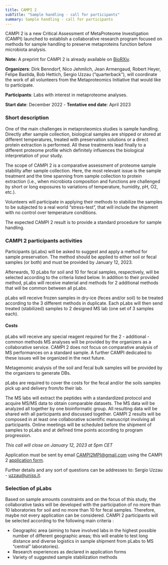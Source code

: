```yaml
---
title: CAMPI 2
subTitle: "Sample handling - call for participants"
summary: Sample handling - call for participants
---
```


CAMPI 2 is a new Critical Assessment of MetaProteome Investigation (CAMPI) launched to establish a collaborative research program focused on methods for sample handling to preserve metaproteins function before microbiota analysis.

**Note:** A preprint for CAMPI 2 is already available on [BioRXiv](https://www.biorxiv.org/content/10.1101/2025.01.31.635836v2).

**Organizers**: Dirk Benndorf, Nico Jehmlich, Jean Armengaud, Robert Heyer, Felipe Bastida, Bob Hettich, Sergio Uzzau (“quarterback”), will coordinate the work of all volunteers from the Metaproteomics Initiative that would like to participate.

**Participants**: Labs with interest in metaproteome analyses.

**Start date**: December 2022 - **Tentative end date**: April 2023

### Short description
One of the main challenges in metaproteomics studies is sample handling. Directly after sample collection, biological samples are shipped or stored at different temperatures, treated with preservation solutions or a direct protein extraction is performed. All these treatments lead finally to a different proteome profile which definitely influences the biological interpretation of your study.

The scope of CAMPI 2 is a comparative assessment of proteome sample stability  after sample collection. Here, the most relevant issue is the sample treatment and the time spanning from sample collection to protein extraction (i.e., when microbiota composition and functions are challenged by short or long exposures to variations of temperature, humidity, pH, O2, etc.).

Volunteers will participate in applying their methods to stabilize the samples to be subjected to a real world “stress-test”, that will include the shipment with no control over temperature conditions.

The expected CAMPI 2 result is to provide a standard procedure for sample handling.

### CAMPI 2 participants activities
Participants (pLabs) will be asked to suggest and apply a method for sample preservation. The method should be applied to either soil or fecal samples (or both) and must be provided by January 12, 2023.

Afterwards, 10 pLabs for soil and 10 for fecal samples, respectively, will be selected according to the criteria listed below. In addition to their provided method, pLabs will receive material and methods for 2 additional methods that will be common between all pLabs.

pLabs will receive frozen samples in dry-ice (feces and/or soil) to be treated according to the 3 different methods in duplicate. Each pLabs will then send treated (stabilized) samples to 2 designed MS lab (one set of 3 samples each).

#### Costs

pLabs will receive any special reagent required for the 2 - additional - common methods
MS analyses will be provided by the organizers as a collaborative service. CAMPI 2 does not focus on comparative analysis of MS performances on a standard sample. A further CAMPI dedicated to these issues will be organized in the next future.

Metagenomic analysis of the soil and fecal bulk samples will be provided by the organizers to generate DBs.

pLabs are required to cover the costs for the fecal and/or the soils samples pick up and delivery from/to their lab.

The MS labs will extract the peptides with a standardized protocol and acquire MS/MS data to obtain comparable datasets. The MS data will be analyzed all together by one bioinformatic group. All resulting data will be shared with all participants and discussed together. CAMPI 2 results will be composed in at least one collaborative scientific manuscript involving all participants.
Online meetings will be scheduled before the shipment of samples to pLabs and at defined time points according to program progression.


_This call will close on January 12, 2023  at 5pm CET_

Application must be sent by email CAMPI2MPI@gmail.com using the CAMPI 2 [application form](/assets/CAMPI2_application_form.docx).

Further details and any sort of questions can be addresses to: Sergio Uzzau - uzzau@uniss.it.

### Selection of pLabs
Based on sample amounts constraints and on the focus of this study, the collaborative tasks will be developed with the participation of no more than 10 laboratories for soil and no more than 10 for fecal samples. Therefore, maybe not every application can be considered. CAMPI 2 participants will be selected according to the following main criteria :

- Geographic area (aiming to have involved labs in the highest possible number of different geographic areas; this will enable to test long distance and diverse logistics in sample shipment from pLabs to MS “central” laboratories).
- Research experiences as declared in application forms
- Variety of suggested sample stabilization methods
